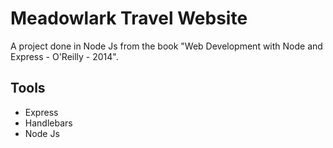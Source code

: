 # Meadowlark Travel Website
A project done in Node Js from the book "Web Development with Node and Express - O'Reilly - 2014".

## Tools

  * Express
  * Handlebars
  * Node Js